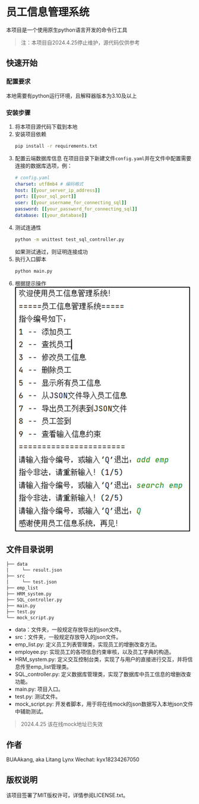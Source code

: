 # 员工信息管理系统
本项目是一个使用原生python语言开发的命令行工具
> 注：本项目自2024.4.25停止维护，源代码仅供参考
## 快速开始

### 配置要求
本地需要有python运行环境，且解释器版本为3.10及以上

### 安装步骤
1. 将本项目源代码下载到本地
2. 安装项目依赖
   ```bash
   pip install -r requirements.txt
   ```
3. 配置云端数据库信息
   在项目目录下新建文件`config.yaml`并在文件中配置需要连接的数据库选项，例：
   ```yaml
   # config.yaml
   charset: utf8mb4 # 编码格式
   host: [[your_server_ip_address]]
   port: [[your_sql_port]]
   user: [[your_username_for_connecting_sql]]
   password: [[your_password_for_connecting_sql]]
   database: [[your_database]]
   ```
4. 测试连通性
   ```bash
   python -m unittest test_sql_controller.py
   ```
   如果测试通过，则证明连接成功
5. 执行入口脚本
   ```bash
   python main.py
   ```
6. 根据提示操作
   ![demo](demo.png)

## 文件目录说明
```tree
├── data
│     └── result.json
├── src
│     └── test.json
├── emp_list
├── HRM_system.py
├── SQL_controller.py
├── main.py
├── test.py
└── mock_script.py
```
- data：文件夹，一般规定存放导出的json文件。
- src：文件夹，一般规定存放导入的json文件。
- emp_list.py: 定义员工列表管理类，实现员工的增删改查方法。
- employee.py: 实现员工的各项信息约束审核，以及员工字典的构造。
- HRM_system.py: 定义交互控制台类，实现了与用户的直接进行交互，并将信息传至emp_list管理类。
- SQL_controller.py: 定义数据库管理类，实现了数据库中员工信息的增删改查功能。
- main.py: 项目入口。
- test.py: 测试文件。
- mock_script.py: 开发者脚本，用于将在线mock的json数据写入本地json文件中辅助测试。
> 2024.4.25 该在线mock地址已失效

## 作者
BUAAkang, aka Litang Lynx
Wechat: kyx18234267050

## 版权说明
该项目签署了MIT版权许可，详情参阅LICENSE.txt。
